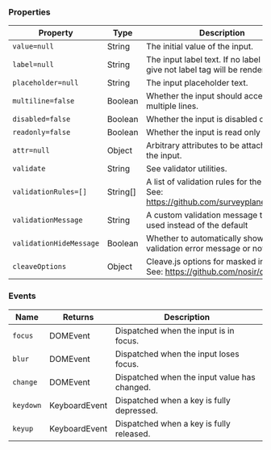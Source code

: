 ### Properties

| Property                | Type     | Description                                                                              |
| ----------------------- | -------- | ---------------------------------------------------------------------------------------- |
| `value=null`            | String   | The initial value of the input.                                                          |
| `label=null`            | String   | The input label text. If no label text is give not label tag will be rendered.           |
| `placeholder=null`      | String   | The input placeholder text.                                                              |
| `multiline=false`       | Boolean  | Whether the input should accept multiple lines.                                          |
| `disabled=false`        | Boolean  | Whether the input is disabled or not.                                                    |
| `readonly=false`        | Boolean  | Whether the input is read only or not.                                                   |
| `attr=null`             | Object   | Arbitrary attributes to be attached to the input.                                        |
| `validate`              | String   | See validator utilities.                                                                 |
| `validationRules=[]`    | String[] | A list of validation rules for the input. See: https://github.com/surveyplanet/utilities |
| `validationMessage`     | String   | A custom validation message to be used instead of the default                            |
| `validationHideMessage` | Boolean  | Whether to automatically show the validation error message or not.                       |
| `cleaveOptions`         | Object   | Cleave.js options for masked input. See: https://github.com/nosir/cleave.js              |

### Events

| Name      | Returns       | Description                                  |
| --------- | ------------- | -------------------------------------------- |
| `focus`   | DOMEvent      | Dispatched when the input is in focus.       |
| `blur`    | DOMEvent      | Dispatched when the input loses focus.       |
| `change`  | DOMEvent      | Dispatched when the input value has changed. |
| `keydown` | KeyboardEvent | Dispatched when a key is fully depressed.    |
| `keyup`   | KeyboardEvent | Dispatched when a key is fully released.     |
